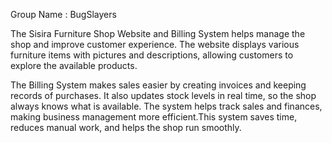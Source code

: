 
Group Name : BugSlayers

The Sisira Furniture Shop Website and Billing System helps manage the shop and improve customer experience.
The website displays various furniture items with pictures and descriptions, allowing customers to explore
the available products.

The Billing System makes sales easier by creating invoices and keeping records of purchases. It also updates
stock levels in real time, so the shop always knows what is available. The system helps track sales and 
finances, making business management more efficient.This system saves time, reduces manual work, and helps
the shop run smoothly.

